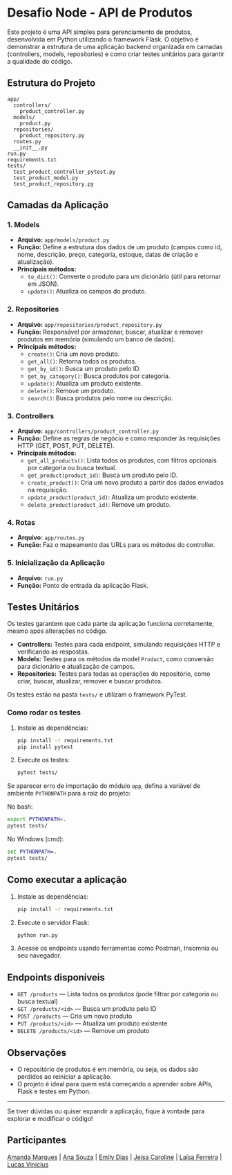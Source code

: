 # Desafio Node - API de Produtos

Este projeto é uma API simples para gerenciamento de produtos, desenvolvida em Python utilizando o framework Flask. O objetivo é demonstrar a estrutura de uma aplicação backend organizada em camadas (controllers, models, repositories) e como criar testes unitários para garantir a qualidade do código.

## Estrutura do Projeto

```
app/
  controllers/
    product_controller.py
  models/
    product.py
  repositories/
    product_repository.py
  routes.py
  __init__.py
run.py
requirements.txt
tests/
  test_product_controller_pytest.py
  test_product_model.py
  test_product_repository.py
```

## Camadas da Aplicação

### 1. Models

- **Arquivo:** `app/models/product.py`
- **Função:** Define a estrutura dos dados de um produto (campos como id, nome, descrição, preço, categoria, estoque, datas de criação e atualização).
- **Principais métodos:**
  - `to_dict()`: Converte o produto para um dicionário (útil para retornar em JSON).
  - `update()`: Atualiza os campos do produto.

### 2. Repositories

- **Arquivo:** `app/repositories/product_repository.py`
- **Função:** Responsável por armazenar, buscar, atualizar e remover produtos em memória (simulando um banco de dados).
- **Principais métodos:**
  - `create()`: Cria um novo produto.
  - `get_all()`: Retorna todos os produtos.
  - `get_by_id()`: Busca um produto pelo ID.
  - `get_by_category()`: Busca produtos por categoria.
  - `update()`: Atualiza um produto existente.
  - `delete()`: Remove um produto.
  - `search()`: Busca produtos pelo nome ou descrição.

### 3. Controllers

- **Arquivo:** `app/controllers/product_controller.py`
- **Função:** Define as regras de negócio e como responder às requisições HTTP (GET, POST, PUT, DELETE).
- **Principais métodos:**
  - `get_all_products()`: Lista todos os produtos, com filtros opcionais por categoria ou busca textual.
  - `get_product(product_id)`: Busca um produto pelo ID.
  - `create_product()`: Cria um novo produto a partir dos dados enviados na requisição.
  - `update_product(product_id)`: Atualiza um produto existente.
  - `delete_product(product_id)`: Remove um produto.

### 4. Rotas

- **Arquivo:** `app/routes.py`
- **Função:** Faz o mapeamento das URLs para os métodos do controller.

### 5. Inicialização da Aplicação

- **Arquivo:** `run.py`
- **Função:** Ponto de entrada da aplicação Flask.

## Testes Unitários

Os testes garantem que cada parte da aplicação funciona corretamente, mesmo após alterações no código.

- **Controllers:** Testes para cada endpoint, simulando requisições HTTP e verificando as respostas.
- **Models:** Testes para os métodos da model `Product`, como conversão para dicionário e atualização de campos.
- **Repositories:** Testes para todas as operações do repositório, como criar, buscar, atualizar, remover e buscar produtos.

Os testes estão na pasta `tests/` e utilizam o framework PyTest.

### Como rodar os testes

1. Instale as dependências:
   ```bash
   pip install -r requirements.txt
   pip install pytest
   ```
2. Execute os testes:
   ```bash
   pytest tests/
   ```

Se aparecer erro de importação do módulo `app`, defina a variável de ambiente `PYTHONPATH` para a raiz do projeto:

No bash:

```bash
export PYTHONPATH=.
pytest tests/
```

No Windows (cmd):

```cmd
set PYTHONPATH=.
pytest tests/
```

## Como executar a aplicação

1. Instale as dependências:
   ```bash
   pip install -r requirements.txt
   ```
2. Execute o servidor Flask:
   ```bash
   python run.py
   ```
3. Acesse os endpoints usando ferramentas como Postman, Insomnia ou seu navegador.

## Endpoints disponíveis

- `GET /products` — Lista todos os produtos (pode filtrar por categoria ou busca textual)
- `GET /products/<id>` — Busca um produto pelo ID
- `POST /products` — Cria um novo produto
- `PUT /products/<id>` — Atualiza um produto existente
- `DELETE /products/<id>` — Remove um produto

## Observações

- O repositório de produtos é em memória, ou seja, os dados são perdidos ao reiniciar a aplicação.
- O projeto é ideal para quem está começando a aprender sobre APIs, Flask e testes em Python.

---

Se tiver dúvidas ou quiser expandir a aplicação, fique à vontade para explorar e modificar o código!

## Participantes
[Amanda Marques](https://github.com/AmandaMarquesCunha) |
[Ana Souza](https://github.com/anakelys) |
[Emily Dias](https://github.com/emilyestvz) |
[Jeisa Caroline](https://github.com/Caaarolb) |
[Laísa Ferreira](https://github.com/LA1SA0) |
[Lucas Vinícius](https://github.com/lucaolv)

